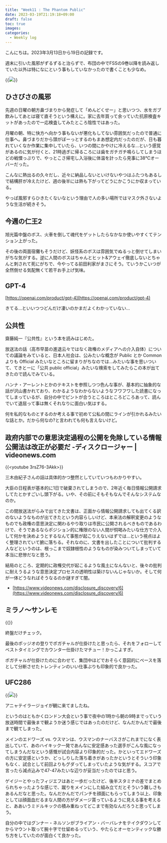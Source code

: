 ```yaml
---
title: "Week11 : The Phantom Public"
date: 2023-03-19T21:19:18+09:00
draft: false
toc: true
images:
categories:
  - Weekly log
---
```


こんにちは。2023年3月13日から19日の記録です。

週末に引いた風邪がずるずると治らずで、布団の中でFSSの9巻以降を読み返していた以外は特になにという事もしていなかったので書くことも少なめ。

{{<image src="/images/images/230314.webp">}}

## ひさびさの風邪

先週の日曜の朝方鼻づまりから発症して「めんどくせー」と思いつつ、水をガブ飲みしてあとは寝て直そうという構えに。家に去年買って余っていた抗原検査キットがあったので一応検査してみたところ陰性ではあった。

月曜の朝、特に快方へ向かう事もないが悪化もしてない雰囲気だったので普通に仕事へ。鼻づまりだから頭がぼーっとするのもまあ想定内だったのだが、日も暮れていくなか作業に集中していたら、いつの間にかやけに冷えるな…という感覚があるのに気が付くと、21時過ぎに帰るころには歯をガチガチ鳴らしてしまうほどの戦慄っぷりで、やっとこさ帰宅し入浴後に体温を計ったら見事に38℃オーバーだった。

こんなに熱出るの久々だし、近々に納品しないといけないやつはふたつもあるしで結構肝が冷えたけど、週の後半には熱も下がってどうにかこうにか収まっている。

やっぱ風邪すらひきたくないなという理由で人の多い場所ではマスク外さないような生活が続きそう。

## 今週の仁王2

旭光篇中盤のボス、火車を倒して魂代をゲットしたらなかなか使いやすくてテンション上がった。

その後の両面宿儺もそうだけど、妖怪系のボスは雰囲気でぬるっと倒せてしまいがちな気がする。逆に人間のボスはちゃんとヒット&アウェイ徹底しないとちゃんと刺されて死にがちで、今やってる前田利家がまさにそう。ていうかこいつが全然倒せる気配無くて若干お手上げ気味。

## GPT-4

[https://openai.com/product/gpt-4](https://openai.com/product/gpt-4)

きてる…といいつつどんだけ凄いのかまだよくわかっていない…

## 公共性

齋藤純一『公共性』という本を読みはじめた。

放送法の話（高市早苗の進退云々ではなく政権のメディアへの介入自体）についての議論をみていると、日本人社会は、公みたいな概念が Public とか Common  よりも Official みたいなところに留まりがちなのでは…みたいな事を思いついて、てきとーに「公共 public official」みたいな検索をしてみたらこの本が出てきたので読んでみている。

ハンナ・アーレントとかのテキストを参照しつつ色んな事が、基本的に抽象的な話が沢山書かれており、わかるようなわからないようなフワフワした読書になってしまっているが、自分の中でピントが合うところはところどころあって、読んでいて退屈って事は無くそれなりに面白い気はする。

何を私的なものとするのか考える事で初めて公私の間にラインが引かれるみたいな話とか。だから何なの?と言われても何も言えないけど。

## 政府内部での意思決定過程の公開を免除している情報公開法は改正が必要だ -ディスクロージャー | videonews.com

{{<youtube 3rsZ76-3Akk>}}

三木由紀子さんの話は具体的かつ整然としていていつもわかりやすい。

大臣の日程表が基本的に1日で破棄されてしまうので、2年近く毎日情報公開請求してたとかすごいし頭下がる。いや、その前にそもそもなんでそんなシステムなのか。

この間放送法がらみで出てきた文書は、正面から情報公開請求しても出てくる訳のないようなものが出てきたという内容らしいけど、本来法の解釈変更のようなものでも政権の意思決定に関わるやり取りは市民に公開されるべきものであるわけで、そうであるならポジション的に権限のない人間が恫喝みたいな仕方で介入して何かを決めようとするなんて事態が起こりえないはずでは…という視点はよく整理されていて腑に落ちる。それなのに、文書を出したことについて批判する人などというのは、根っこまで奴隷根性のようなものが染みついてしまっていて本当に悲惨だなと思う。

結局のところ、定期的に政権交代が起こるような風土になんないと、後々の批判に耐えうるような意思決定プロセスの透明性は築けないんじゃないか。そして何が一体どうなればそうなるのか謎すぎて闇。

- [https://www.videonews.com/disclosure_discovery/6](https://www.videonews.com/disclosure_discovery/6)

## ミラノ～サンレモ

{{<youtube GakGl8ITN6o>}}

終盤だけチェック。

最後のポッジオの登りでポガチャルが仕掛けたと思ったら、それをフォローしてベストタイミングでカウンター仕掛けたマチュー！かっこよすぎ。

ポガチャルが仕掛けたのに合わせて、集団中ほどでおそらく意図的にペースを落として分断させたトレンティンのいい仕事ぶりも印象的で良かった。

## UFC286

{{<image src="/images/2023/0319_ufc286.webp">}}

アニャテイラージョイが観に来てましたね。

というのはともかくロンドン大会という事で夜中の1時から朝の9時までっていう放送時間で最後まで観ようか迷う感じではあったのだけど、なんだかんだで最後まで観てしまった。

メインのエドワーズ vs. ウスマンは、ウスマンのナーバスさがこれまでになく表出していて、あのハイキック一発であんなに安定感あった選手がこんな風になってしまうんだなという感慨が試合内容より印象的だった。かといってエドワーズの方に安定感というか、どっしりした落ち着きがあったかというとそういう印象もなく、試合として前回よりもグダってしまっていたような気がする。スコアで言ったら減点込みで47-47みたいな辺りが妥当だったのではと思う。

ゲイジーとやったフィジエフはあと一歩だったけど、後半スタミナの差でまとめられちゃったような感じで、蹴りをメインにした組み立てだとそういう難しさもあるんだなと思った。なんだかんだでパンチを顔面にもらってしまう以上、印象としては顔面血だるまな人間の方がダメージ貰っているように見える事を考えると、ああいうミドルキックの積み重ねってどこまで有効なんだろうと思ってしまう。

自分の中ではグンナー・ネルソンがブライアン・バーバレナをテイクダウンしてからマウント取って腕十字で仕留めるっていう、やたらとオーセンティックな勝ち方をしていたのが面白くて良かった。
